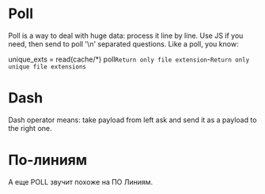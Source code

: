 # Poll
Poll is a way to deal with huge data: process it line by line.
Use JS if you need, then send to poll '\n' separated questions.
Like a poll, you know:

unique_exts = read(cache/*) poll`
  Return only file extension
`-`
  Return only unique file extensions
`

# Dash
Dash operator means: take payload from left ask and send it as a payload to the right one.

# По-линиям
А еще POLL звучит похоже на ПО Линиям.